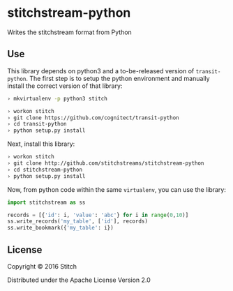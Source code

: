 stitchstream-python
===================

Writes the stitchstream format from Python

Use
---

This library depends on python3 and a to-be-released version of
`transit-python`. The first step is to setup the python environment
and manually install the correct version of that library:

```bash
› mkvirtualenv -p python3 stitch
```

```bash
› workon stitch
› git clone https://github.com/cognitect/transit-python
› cd transit-python
› python setup.py install
```

Next, install this library:

```bash
› workon stitch
› git clone http://github.com/stitchstreams/stitchstream-python
› cd stitchstream-python
› python setup.py install
```

Now, from python code within the same `virtualenv`, you can use the
library:

```python
import stitchstream as ss

records = [{'id': i, 'value': 'abc'} for i in range(0,10)]
ss.write_records('my_table', ['id'], records)
ss.write_bookmark({'my_table': i})
```


License
-------

Copyright © 2016 Stitch

Distributed under the Apache License Version 2.0
